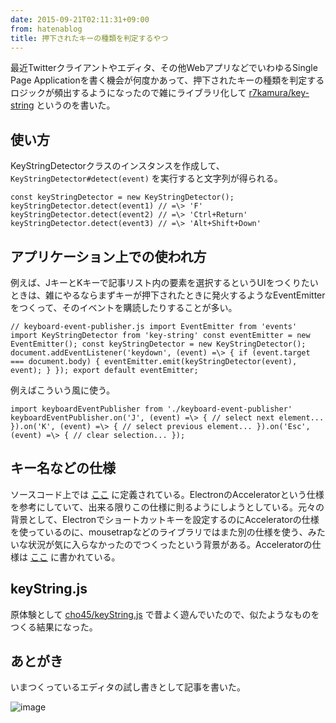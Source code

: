 ```yaml
---
date: 2015-09-21T02:11:31+09:00
from: hatenablog
title: 押下されたキーの種類を判定するやつ
---
```

最近Twitterクライアントやエディタ、その他WebアプリなどでいわゆるSingle Page Applicationを書く機会が何度かあって、押下されたキーの種類を判定するロジックが頻出するようになったので雑にライブラリ化して [r7kamura/key-string](https://github.com/r7kamura/key-string) というのを書いた。

## 使い方

KeyStringDetectorクラスのインスタンスを作成して、`KeyStringDetector#detect(event)` を実行すると文字列が得られる。

```
const keyStringDetector = new KeyStringDetector(); keyStringDetector.detect(event1) // =\> 'F' keyStringDetector.detect(event2) // =\> 'Ctrl+Return' keyStringDetector.detect(event3) // =\> 'Alt+Shift+Down'
```

## アプリケーション上での使われ方

例えば、JキーとKキーで記事リスト内の要素を選択するというUIをつくりたいときは、雑にやるならまずキーが押下されたときに発火するようなEventEmitterをつくって、そのイベントを購読したりすることが多い。

```
// keyboard-event-publisher.js import EventEmitter from 'events' import KeyStringDetector from 'key-string' const eventEmitter = new EventEmitter(); const keyStringDetector = new KeyStringDetector(); document.addEventListener('keydown', (event) =\> { if (event.target === document.body) { eventEmitter.emit(keyStringDetector(event), event); } }); export default eventEmitter;
```

例えばこういう風に使う。

```
import keyboardEventPublisher from './keyboard-event-publisher' keyboardEventPublisher.on('J', (event) =\> { // select next element... }).on('K', (event) =\> { // select previous element... }).on('Esc', (event) =\> { // clear selection... });
```

## キー名などの仕様

ソースコード上では [ここ](https://github.com/r7kamura/key-string/blob/36478dcd1d6efd90d9e563d5aafb21216180ceff/src/key-string-map.js) に定義されている。ElectronのAcceleratorという仕様を参考にしていて、出来る限りこの仕様に則るようにしようとしている。元々の背景として、Electronでショートカットキーを設定するのにAcceleratorの仕様を使っているのに、mousetrapなどのライブラリではまた別の仕様を使う、みたいな状況が気に入らなかったのでつくったという背景がある。Acceleratorの仕様は [ここ](https://github.com/atom/electron/blob/7bb9595b81953da359aa6502a21b7fd72c07f92a/docs/api/accelerator.md) に書かれている。

## keyString.js

原体験として [cho45/keyString.js](https://github.com/cho45/keyString.js) で昔よく遊んでいたので、似たようなものをつくる結果になった。

## あとがき

いまつくっているエディタの試し書きとして記事を書いた。

![image](https://cloud.githubusercontent.com/assets/111689/9981941/750c99ce-6006-11e5-90ff-340fa0580c4d.png)

